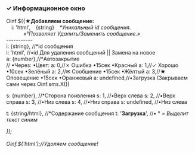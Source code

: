 <h3>✓ Информационное окно</h3>

Oinf.$({<b>★Добавляем сообщение:</b><br>
&#8195;i: 'html',&#8195;{string}&#8195;<i>*Уникальный id сообщения.</i><br>&#8195;&#8195;&#8195;
<i>«°Позволяет Удалить/Заменить сообщение.»</i><br>
----------- <br>
  i: {string}, //*id сообщения<br>
    i: 'html',   //•id Для удаления сообщений || Замена на новое<br>
  a: {number},//*Автозакрытие <br>
         //           •Через:   •Цвет:
    a: 0,//✗ Ошибка     •15сек    •Красный
    a: 1,//✓ Хорошо     •10сек    •Зелёный
    a: 2,//✉ Сообшение  •15сек    •Жёлтый
    a: 3,//★ Оповещение •15сек    •Оранжевый 
    a: undefined,//•Загрузка (Закрываем сами через Oinf.sms.X())

  s: {number}, //*Сторона поивления
    s: 1, //•Верх слева
    s: 2, //•Верх справа
    s: 3, //•Низ слева
    s: 4, //•Низ справа
    s: undefined, //•Низ слева
  
  t: {string/html}, //*Содержание сообщения
    t: '<b>Загрузка</b>', //•
      ° <i> = Выделит текст синим
</div>
});
 <br> <br>
Oinf.$('html');//Удоляем сообщение!
 
<!--
    &nbsp;	Неразрывный пробел
    &#8194;	Узкий пробел (еn-шириной в букву n)
    &#8195;	Широкий пробел (em-шириной в букву m)
< 	&lt;	  Знак "меньше чем" (начало тега)
>	  &gt;	  Знак "больше чем" (конец тега)
"	  &quot;	Двойная кавычка
' 	&apos;	Апостроф (одинарная кавычка)
-->
